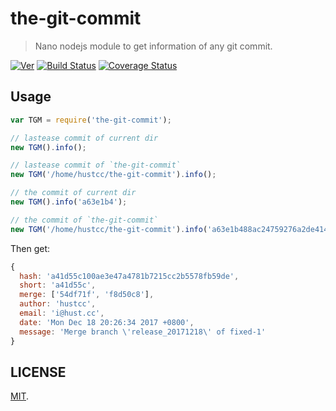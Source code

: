 # the-git-commit

> Nano nodejs module to get information of any git commit.

[![Ver](https://img.shields.io/npm/v/the-git-commit.svg)](https://www.npmjs.com/package/the-git-commit) [![Build Status](https://travis-ci.org/hustcc/the-git-commit.svg?branch=master)](https://travis-ci.org/hustcc/the-git-commit) [![Coverage Status](https://coveralls.io/repos/github/hustcc/the-git-commit/badge.svg?branch=master)](https://coveralls.io/github/hustcc/the-git-commit)

## Usage

```js
var TGM = require('the-git-commit');

// lastease commit of current dir
new TGM().info();

// lastease commit of `the-git-commit`
new TGM('/home/hustcc/the-git-commit').info();

// the commit of current dir
new TGM().info('a63e1b4');

// the commit of `the-git-commit`
new TGM('/home/hustcc/the-git-commit').info('a63e1b488ac24759276a2de414122e7bca4351be');
```

Then get:

```js
{
  hash: 'a41d55c100ae3e47a4781b7215cc2b5578fb59de',
  short: 'a41d55c',
  merge: ['54df71f', 'f8d50c8'],
  author: 'hustcc',
  email: 'i@hust.cc',
  date: 'Mon Dec 18 20:26:34 2017 +0800',
  message: 'Merge branch \'release_20171218\' of fixed-1'
}

```


## LICENSE

[MIT](https://github.com/hustcc).